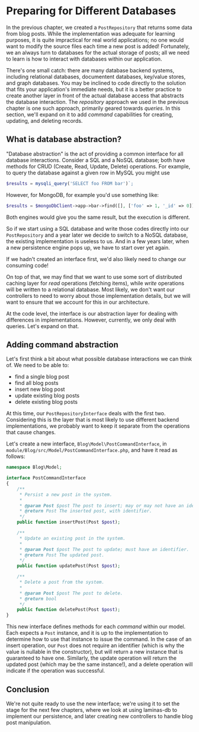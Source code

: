 # Preparing for Different Databases

In the previous chapter, we created a `PostRepository` that returns some data
from blog posts. While the implementation was adequate for learning purposes, it
is quite impractical for real world applications; no one would want to modify
the source files each time a new post is added! Fortunately, we an always turn
to databases for the actual storage of posts; all we need to learn is how to
interact with databases within our application.

There's one small catch: there are many database backend systems, including
relational databases, documentent databases, key/value stores, and graph
databases. You may be inclined to code directly to the solution that fits your
application's immediate needs, but it is a better practice to create another
layer in front of the actual database access that abstracts the database
interaction. The *repository* approach we used in the previous chapter is one
such approach, primarily geared towards *queries*. In this section, we'll expand
on it to add *command* capabilities for creating, updating, and deleting
records.

## What is database abstraction?

"Database abstraction" is the act of providing a common interface for all
database interactions. Consider a SQL and a NoSQL database; both have methods
for CRUD (Create, Read, Update, Delete) operations. For example, to query the
database against a given row in MySQL you might use

```php
$results = mysqli_query('SELECT foo FROM bar')`;
```

However, for MongoDB,  for example you'd use something like:

```php
$results = $mongoDbClient->app->bar->find([], ['foo' => 1, '_id' => 0])`;
```

Both engines would give you the same result, but the execution is different.

So if we start using a SQL database and write those codes directly into our
`PostRepository` and a year later we decide to switch to a NoSQL database, the
existing implementation is useless to us. And in a few years later, when a new
persistence engine pops up, we have to start over yet again.

If we hadn't created an interface first, we'd also likely need to change our
consuming code! 

On top of that, we may find that we want to use some sort of distributed caching
layer for *read* operations (fetching items), while *write* operations will be
written to a relational database. Most likely, we don't want our controllers to
need to worry about those implementation details, but we will want to ensure
that we account for this in our architecture.

At the code level, the interface is our abstraction layer for dealing with
differences in implementations. However, currently, we only deal with queries.
Let's expand on that.

## Adding command abstraction

Let's first think a bit about what possible database interactions we can think
of. We need to be able to:

- find a single blog post
- find all blog posts
- insert new blog post
- update existing blog posts
- delete existing blog posts

At this time, our `PostRepositoryInterface` deals with the first two.
Considering this is the layer that is most likely to use different backend
implementations, we probably want to keep it separate from the operations that
cause changes.

Let's create a new interface, `Blog\Model\PostCommandInterface`, in
`module/Blog/src/Model/PostCommandInterface.php`, and have it read as follows:

```php
namespace Blog\Model;

interface PostCommandInterface
{
    /**
     * Persist a new post in the system.
     *
     * @param Post $post The post to insert; may or may not have an identifier.
     * @return Post The inserted post, with identifier.
     */
    public function insertPost(Post $post);

    /**
     * Update an existing post in the system.
     *
     * @param Post $post The post to update; must have an identifier.
     * @return Post The updated post.
     */
    public function updatePost(Post $post);

    /**
     * Delete a post from the system.
     *
     * @param Post $post The post to delete.
     * @return bool
     */
    public function deletePost(Post $post);
}
```

This new interface defines methods for each *command* within our model. Each
expects a `Post` instance, and it is up to the implementation to determine how
to use that instance to issue the command. In the case of an insert operation,
our `Post` does not require an identifier (which is why the value is nullable in
the constructor), but will return a new instance that is guaranteed to have one.
Similarly, the update operation will return the updated post (which may be the
same instance!), and a delete operation will indicate if the operation was
successful.

## Conclusion

We're not quite ready to use the new interface; we're using it to set the stage
for the next few chapters, where we look at using laminas-db to implement our
persistence, and later creating new controllers to handle blog post
manipulation.

